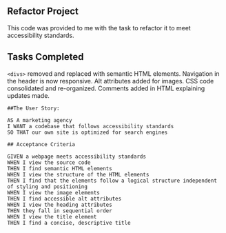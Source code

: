 ## Refactor Project

This code was provided to me with the task to refactor it to meet accessibility standards.  


## Tasks Completed

`<divs>` removed and replaced with semantic HTML elements.
Navigation in the header is now responsive.
Alt attributes added for images.
CSS code consolidated and re-organized.
Comments added in HTML explaining updates made.

```
##The User Story:

AS A marketing agency
I WANT a codebase that follows accessibility standards
SO THAT our own site is optimized for search engines

## Acceptance Criteria

GIVEN a webpage meets accessibility standards
WHEN I view the source code
THEN I find semantic HTML elements
WHEN I view the structure of the HTML elements
THEN I find that the elements follow a logical structure independent of styling and positioning
WHEN I view the image elements
THEN I find accessible alt attributes
WHEN I view the heading attributes
THEN they fall in sequential order
WHEN I view the title element
THEN I find a concise, descriptive title
```


